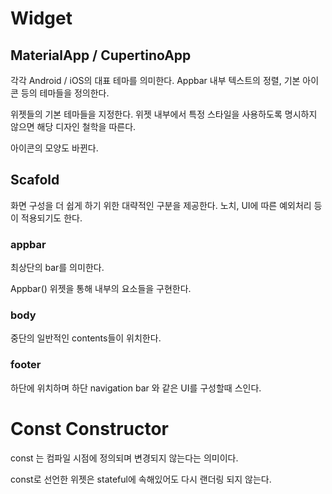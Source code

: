 # Widget 





## MaterialApp / CupertinoApp

각각 Android / iOS의 대표 테마를 의미한다. Appbar 내부 텍스트의 정렬, 기본 아이콘 등의 테마들을 정의한다. 

위젯들의 기본 테마들을 지정한다. 위젯 내부에서 특정 스타일을 사용하도록 명시하지 않으면 해당 디자인 철학을 따른다.

아이콘의 모양도 바뀐다.



## Scafold 

화면 구성을 더 쉽게 하기 위한 대략적인 구분을 제공한다. 노치, UI에 따른 예외처리 등이 적용되기도 한다. 

### appbar

최상단의 bar를 의미한다.

Appbar() 위젯을 통해 내부의 요소들을 구현한다.

### body

중단의 일반적인 contents들이 위치한다.

### footer

하단에 위치하며 하단 navigation bar 와 같은 UI를 구성할때 스인다.



# Const Constructor

const 는 컴파일 시점에 정의되며 변경되지 않는다는 의미이다. 

const로 선언한 위젯은 stateful에 속해있어도 다시 랜더링 되지 않는다.

